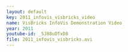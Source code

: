 ```yaml
---
layout: default
key: 2011_infovis_visbricks_video
name: VisBricks InfoVis Demonstration Video
year: 2011
youtube-id: _5J80uDTxD8
file: 2011_infovis_visbricks.avi
---
```


